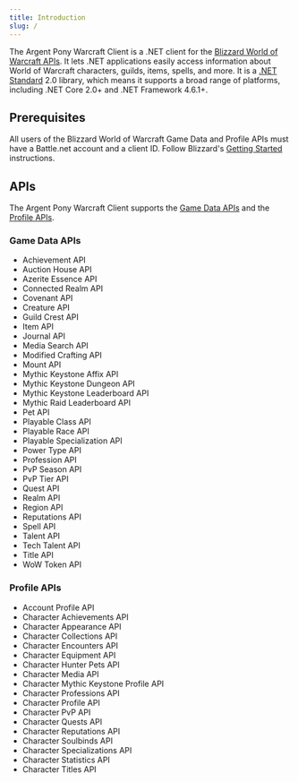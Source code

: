 ```yaml
---
title: Introduction
slug: /
---
```


The Argent Pony Warcraft Client is a .NET client for the [Blizzard World of Warcraft APIs](https://develop.battle.net/documentation/world-of-warcraft).  It lets .NET applications easily access information about World of Warcraft characters, guilds, items, spells, and more.  It is a [.NET Standard](https://docs.microsoft.com/en-us/dotnet/standard/net-standard) 2.0 library, which means it supports a broad range of platforms, including .NET Core 2.0+ and .NET Framework 4.6.1+.

## Prerequisites

All users of the Blizzard World of Warcraft Game Data and Profile APIs must have a Battle.net account and a client ID.  Follow Blizzard's [Getting Started](https://develop.battle.net/documentation/guides/getting-started) instructions.

## APIs

The Argent Pony Warcraft Client supports the [Game Data APIs](https://develop.battle.net/documentation/world-of-warcraft/game-data-apis) and the [Profile APIs](https://develop.battle.net/documentation/world-of-warcraft/profile-apis).

### Game Data APIs

- Achievement API
- Auction House API
- Azerite Essence API
- Connected Realm API
- Covenant API
- Creature API
- Guild Crest API
- Item API
- Journal API
- Media Search API
- Modified Crafting API
- Mount API
- Mythic Keystone Affix API
- Mythic Keystone Dungeon API
- Mythic Keystone Leaderboard API
- Mythic Raid Leaderboard API
- Pet API
- Playable Class API
- Playable Race API
- Playable Specialization API
- Power Type API
- Profession API
- PvP Season API
- PvP Tier API
- Quest API
- Realm API
- Region API
- Reputations API
- Spell API
- Talent API
- Tech Talent API
- Title API
- WoW Token API

### Profile APIs

- Account Profile API
- Character Achievements API
- Character Appearance API
- Character Collections API
- Character Encounters API
- Character Equipment API
- Character Hunter Pets API
- Character Media API
- Character Mythic Keystone Profile API
- Character Professions API
- Character Profile API
- Character PvP API
- Character Quests API
- Character Reputations API
- Character Soulbinds API
- Character Specializations API
- Character Statistics API
- Character Titles API
